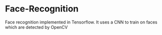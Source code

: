 # Face-Recognition
Face recognition implemented in Tensorflow. It uses a CNN to train on faces which are detected by OpenCV
